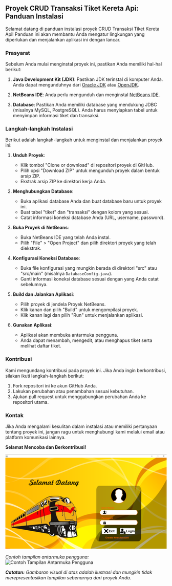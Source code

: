 ## Proyek CRUD Transaksi Tiket Kereta Api: Panduan Instalasi

Selamat datang di panduan instalasi proyek CRUD Transaksi Tiket Kereta Api! Panduan ini akan membantu Anda mengatur lingkungan yang diperlukan dan menjalankan aplikasi ini dengan lancar.

### Prasyarat

Sebelum Anda mulai menginstal proyek ini, pastikan Anda memiliki hal-hal berikut:

1. **Java Development Kit (JDK)**: Pastikan JDK terinstal di komputer Anda. Anda dapat mengunduhnya dari [Oracle JDK](https://www.oracle.com/java/technologies/javase-downloads.html) atau [OpenJDK](https://openjdk.java.net/).

2. **NetBeans IDE**: Anda perlu mengunduh dan menginstal [NetBeans IDE](https://netbeans.apache.org/download/index.html).

3. **Database**: Pastikan Anda memiliki database yang mendukung JDBC (misalnya MySQL, PostgreSQL). Anda harus menyiapkan tabel untuk menyimpan informasi tiket dan transaksi.

### Langkah-langkah Instalasi

Berikut adalah langkah-langkah untuk menginstal dan menjalankan proyek ini:

1. **Unduh Proyek**:
   - Klik tombol "Clone or download" di repositori proyek di GitHub.
   - Pilih opsi "Download ZIP" untuk mengunduh proyek dalam bentuk arsip ZIP.
   - Ekstrak arsip ZIP ke direktori kerja Anda.

2. **Menghubungkan Database**:
   - Buka aplikasi database Anda dan buat database baru untuk proyek ini.
   - Buat tabel "tiket" dan "transaksi" dengan kolom yang sesuai.
   - Catat informasi koneksi database Anda (URL, username, password).

3. **Buka Proyek di NetBeans**:
   - Buka NetBeans IDE yang telah Anda instal.
   - Pilih "File" > "Open Project" dan pilih direktori proyek yang telah diekstrak.

4. **Konfigurasi Koneksi Database**:
   - Buka file konfigurasi yang mungkin berada di direktori "src" atau "src/main" (misalnya `DatabaseConfig.java`).
   - Ganti informasi koneksi database sesuai dengan yang Anda catat sebelumnya.

5. **Build dan Jalankan Aplikasi**:
   - Pilih proyek di jendela Proyek NetBeans.
   - Klik kanan dan pilih "Build" untuk mengompilasi proyek.
   - Klik kanan lagi dan pilih "Run" untuk menjalankan aplikasi.

6. **Gunakan Aplikasi**:
   - Aplikasi akan membuka antarmuka pengguna.
   - Anda dapat menambah, mengedit, atau menghapus tiket serta melihat daftar tiket.

### Kontribusi

Kami mengundang kontribusi pada proyek ini. Jika Anda ingin berkontribusi, silakan ikuti langkah-langkah berikut:

1. Fork repositori ini ke akun GitHub Anda.
2. Lakukan perubahan atau penambahan sesuai kebutuhan.
3. Ajukan pull request untuk menggabungkan perubahan Anda ke repositori utama.

### Kontak

Jika Anda mengalami kesulitan dalam instalasi atau memiliki pertanyaan tentang proyek ini, jangan ragu untuk menghubungi kami melalui email atau platform komunikasi lainnya.

**Selamat Mencoba dan Berkontribusi!**

![Contoh Tampilan Antarmuka Pengguna](https://github.com/Skrnagrh/crud_java_netbeans/blob/main/1.tampilan/1.PNG)

_Contoh tampilan antarmuka pengguna:_
![Contoh Tampilan Antarmuka Pengguna](https://example.com/screenshot.png)

_**Catatan:** Gambaran visual di atas adalah ilustrasi dan mungkin tidak merepresentasikan tampilan sebenarnya dari proyek Anda._
